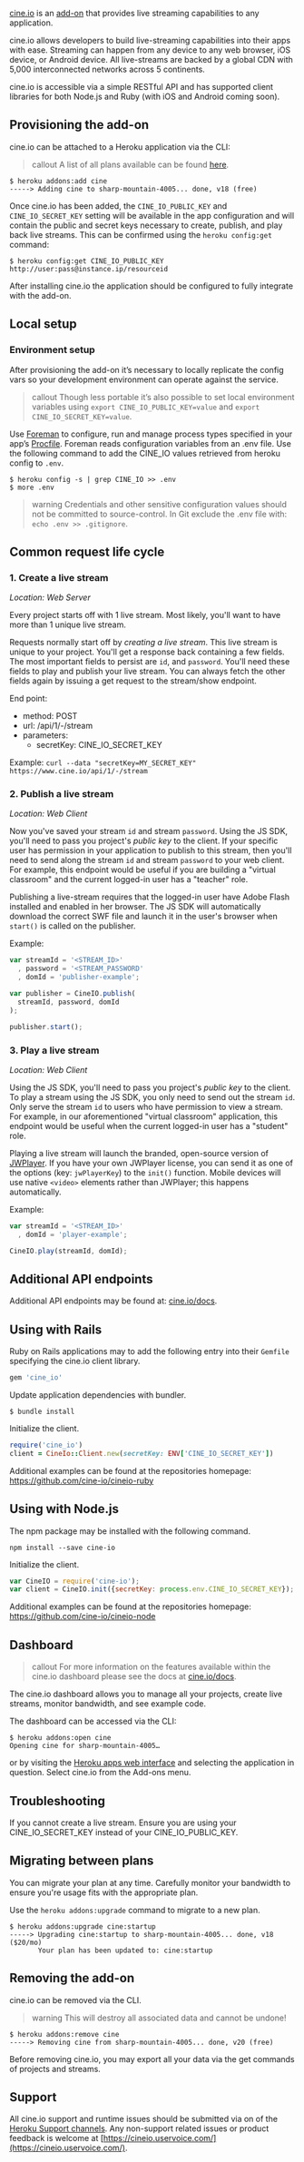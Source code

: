 [cine.io](http://addons.heroku.com/cine) is an [add-on](http://addons.heroku.com) that provides live streaming capabilities to any application.

cine.io allows developers to build live-streaming capabilities into their apps with ease. Streaming can happen from any device to any web browser, iOS device, or Android device. All live-streams are backed by a global CDN with 5,000 interconnected networks across 5 continents.

cine.io is accessible via a simple RESTful API and has supported client libraries for both Node.js and Ruby (with iOS and Android coming soon).

## Provisioning the add-on

cine.io can be attached to a Heroku application via the CLI:

> callout
> A list of all plans available can be found [here](http://addons.heroku.com/cine).

```term
$ heroku addons:add cine
-----> Adding cine to sharp-mountain-4005... done, v18 (free)
```

Once cine.io has been added, the `CINE_IO_PUBLIC_KEY` and `CINE_IO_SECRET_KEY` setting will be available in the app configuration and will contain the public and secret keys necessary to create, publish, and play back live streams. This can be confirmed using the `heroku config:get` command:

```term
$ heroku config:get CINE_IO_PUBLIC_KEY
http://user:pass@instance.ip/resourceid
```

After installing cine.io the application should be configured to fully integrate with the add-on.

## Local setup

### Environment setup

After provisioning the add-on it’s necessary to locally replicate the config vars so your development environment can operate against the service.

> callout
> Though less portable it’s also possible to set local environment variables using `export CINE_IO_PUBLIC_KEY=value` and `export CINE_IO_SECRET_KEY=value`.

Use [Foreman](config-vars#local-setup) to configure, run and manage process types specified in your app’s [Procfile](procfile). Foreman reads configuration variables from an .env file. Use the following command to add the CINE_IO values retrieved from heroku config to `.env`.

```term
$ heroku config -s | grep CINE_IO >> .env
$ more .env
```

> warning
> Credentials and other sensitive configuration values should not be committed to source-control. In Git exclude the .env file with: `echo .env >> .gitignore`.

## Common request life cycle

### 1. Create a live stream
*Location: Web Server*

Every project starts off with 1 live stream. Most likely, you'll want to have more than 1 unique live stream.

Requests normally start off by *creating a live stream*. This live stream is unique to your project. You'll get a response back containing a few fields. The most important fields to persist are `id`, and `password`. You'll need these fields to play and publish your live stream. You can always fetch the other fields again by issuing a get request to the stream/show endpoint.

End point:

* method: POST
* url: /api/1/-/stream
* parameters:
  * secretKey: CINE_IO_SECRET_KEY

Example: `curl --data "secretKey=MY_SECRET_KEY" https://www.cine.io/api/1/-/stream`

### 2. Publish a live stream
*Location: Web Client*

Now you've saved your stream `id` and stream `password`. Using the JS SDK, you'll need to pass you project's *public key* to the client. If your specific user has permission in your application to publish to this stream, then you'll need to send along the stream `id` and stream `password` to your web client. For example, this endpoint would be useful if you are building a "virtual classroom" and the current logged-in user has a "teacher" role.

Publishing a live-stream requires that the logged-in user have Adobe Flash installed and enabled in her browser. The JS SDK will automatically download the correct SWF file and launch it in the user's browser when `start()` is called on the publisher.

Example:

```javascript
var streamId = '<STREAM_ID>'
  , password = '<STREAM_PASSWORD'
  , domId = 'publisher-example';

var publisher = CineIO.publish(
  streamId, password, domId
);

publisher.start();
```

### 3. Play a live stream
*Location: Web Client*

Using the JS SDK, you'll need to pass you project's *public key* to the client. To play a stream using the JS SDK, you only need to send out the stream `id`. Only serve the stream `id` to users who have permission to view a stream. For example, in our aforementioned "virtual classroom" application, this endpoint would be useful when the current logged-in user has a "student" role.

Playing a live stream will launch the branded, open-source version of [JWPlayer](http://www.jwplayer.com/). If you have your own JWPlayer license, you can send it as one of the options (key: `jwPlayerKey`) to the `init()` function. Mobile devices will use native `<video>` elements rather than JWPlayer; this happens automatically.

Example:

```javascript
var streamId = '<STREAM_ID>'
  , domId = 'player-example';

CineIO.play(streamId, domId);
```

## Additional API endpoints

Additional API endpoints may be found at: [cine.io/docs](cine.io/docs).

## Using with Rails

Ruby on Rails applications may to add the following entry into their `Gemfile` specifying the cine.io client library.

```ruby
gem 'cine_io'
```

Update application dependencies with bundler.

```term
$ bundle install
```

Initialize the client.

```ruby
require('cine_io')
client = CineIo::Client.new(secretKey: ENV['CINE_IO_SECRET_KEY'])
```

Additional examples can be found at the repositories homepage: https://github.com/cine-io/cineio-ruby

## Using with Node.js

The npm package may be installed with the following command.

```term
npm install --save cine-io
```

Initialize the client.

```javascript
var CineIO = require('cine-io');
var client = CineIO.init({secretKey: process.env.CINE_IO_SECRET_KEY});
```

Additional examples can be found at the repositories homepage: https://github.com/cine-io/cineio-node

## Dashboard

> callout
> For more information on the features available within the cine.io dashboard please see the docs at [cine.io/docs](cine.io/docs).

The cine.io dashboard allows you to manage all your projects, create live streams, monitor bandwidth, and see example code.

The dashboard can be accessed via the CLI:

```term
$ heroku addons:open cine
Opening cine for sharp-mountain-4005…
```

or by visiting the [Heroku apps web interface](http://heroku.com/myapps) and selecting the application in question. Select cine.io from the Add-ons menu.

## Troubleshooting

If you cannot create a live stream. Ensure you are using your CINE_IO_SECRET_KEY instead of your CINE_IO_PUBLIC_KEY.

## Migrating between plans

You can migrate your plan at any time. Carefully monitor your bandwidth to ensure you're usage fits with the appropriate plan.

Use the `heroku addons:upgrade` command to migrate to a new plan.

```term
$ heroku addons:upgrade cine:startup
-----> Upgrading cine:startup to sharp-mountain-4005... done, v18 ($20/mo)
       Your plan has been updated to: cine:startup
```

## Removing the add-on

cine.io can be removed via the  CLI.

> warning
> This will destroy all associated data and cannot be undone!

```term
$ heroku addons:remove cine
-----> Removing cine from sharp-mountain-4005... done, v20 (free)
```

Before removing cine.io, you may export all your data via the get commands of projects and streams.

## Support

All cine.io support and runtime issues should be submitted via on of the [Heroku Support channels](support-channels). Any non-support related issues or product feedback is welcome at [https://cineio.uservoice.com/](https://cineio.uservoice.com/).
